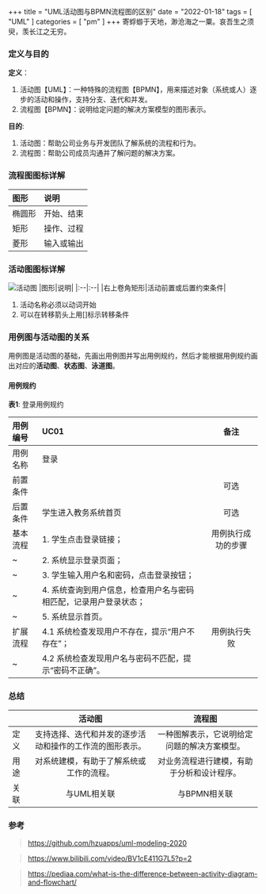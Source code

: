 +++
title = "UML活动图与BPMN流程图的区别"
date = "2022-01-18"
tags = [ "UML" ]
categories = [ "pm" ]
+++
寄蜉蝣于天地，渺沧海之一粟。哀吾生之须臾，羡长江之无穷。
<!--more-->
### 定义与目的
**定义**：

1. 活动图【UML】：一种特殊的流程图【BPMN】，用来描述对象（系统或人）逐步的活动和操作，支持分支、迭代和并发。
2. 流程图【BPMN】：说明给定问题的解决方案模型的图形表示。

**目的**:

1. 活动图：帮助公司业务与开发团队了解系统的流程和行为。
2. 流程图：帮助公司成员沟通并了解问题的解决方案。


### 流程图图标详解
|图形|说明|
|:--|:--|
|椭圆形|开始、结束|
|矩形|操作、过程|
|菱形|输入或输出|

### 活动图图标详解
![活动图](../../pictures/activity.png '点我访问')
|图形|说明|
|:--|:--|
|右上卷角矩形|活动前置或后置约束条件|

1. 活动名称必须以动词开始
2. 可以在转移箭头上用[]标示转移条件

### 用例图与活动图的关系
用例图是活动图的基础，先画出用例图并写出用例规约，然后才能根据用例规约画出对应的**活动图**、**状态图**、**泳道图**。

#### 用例规约
**表1**: 登录用例规约

|用例编号|UC01|备注|
|:--|:--|:--:|
|用例名称|登录||
|前置条件||可选|
|后置条件|学生进入教务系统首页|可选|
|基本流程|1. 学生点击登录链接；|用例执行成功的步骤|
|~|2. 系统显示登录页面；||
|~|3. 学生输入用户名和密码，点击登录按钮；	||
|~|4. 系统查询到用户信息，检查用户名与密码相匹配，记录用户登录状态；||
|~|5. 系统显示首页。||
|扩展流程|4.1 系统检查发现用户不存在，提示“用户不存在”；|用例执行失败|
|~|4.2 系统检查发现用户名与密码不匹配，提示“密码不正确”。||	 

### 总结
||活动图|流程图|
|:--|:--:|:--:|
|定义|支持选择、迭代和并发的逐步活动和操作的工作流的图形表示。|一种图解表示，它说明给定问题的解决方案模型。|
|用途|对系统建模，有助于了解系统或工作的流程。|对业务流程进行建模，有助于分析和设计程序。|
|关联|与UML相关联|与BPMN相关联|

### 参考
> https://github.com/hzuapps/uml-modeling-2020

> https://www.bilibili.com/video/BV1cE411G7L5?p=2

> https://pediaa.com/what-is-the-difference-between-activity-diagram-and-flowchart/
